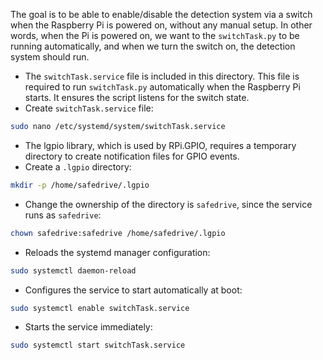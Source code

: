 The goal is to be able to enable/disable the detection system via a switch when the Raspberry Pi is powered on, without any manual setup. In other words, when the Pi is powered on, we want to the `switchTask.py` to be running automatically, and when we turn the switch on, the detection system should run.

- The `switchTask.service` file is included in this directory. This file is required to run `switchTask.py` automatically when the Raspberry Pi starts. It ensures the script listens for the switch state.
- Create `switchTask.service` file:

```sh
sudo nano /etc/systemd/system/switchTask.service
```

- The lgpio library, which is used by RPi.GPIO, requires a temporary directory to create notification files for GPIO events.
- Create a `.lgpio` directory:

```sh
mkdir -p /home/safedrive/.lgpio
```

- Change the ownership of the directory is `safedrive`, since the service runs as `safedrive`:

```sh
chown safedrive:safedrive /home/safedrive/.lgpio
```

- Reloads the systemd manager configuration:

```sh
sudo systemctl daemon-reload
```

- Configures the service to start automatically at boot:

```sh
sudo systemctl enable switchTask.service
```

- Starts the service immediately:

```sh
sudo systemctl start switchTask.service
```
